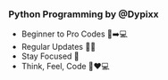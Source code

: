 ### Python Programming by @Dypixx
- Beginner to Pro Codes 📝➡️💻
- Regular Updates 🔄📅
- Stay Focused 🎯
- Think, Feel, Code 💭❤️💻
